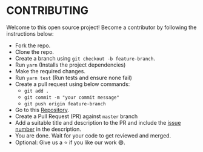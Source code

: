 # CONTRIBUTING

Welcome to this open source project! Become a contributor by following the
instructions below:

- Fork the repo.
- Clone the repo.
- Create a branch using `git checkout -b feature-branch`.
- Run `yarn` (Installs the project dependencies)
- Make the required changes.
- Run `yarn test` (Run tests and ensure none fail)
- Create a pull request using below commands:
  - `git add .`
  - `git commit -m "your commit message"`
  - `git push origin feature-branch`
- Go to this [Repository](https://github.com/arshadkazmi42/strmat/).
- Create a Pull Request (PR) against `master` branch
- Add a suitable title and description to the PR and include the [issue number](https://github.com/arshadkazmi42/strmat/issues/)
  in the description.
- You are done. Wait for your code to get reviewed and merged.
- Optional: Give us a :star: if you like our work :smile:.
